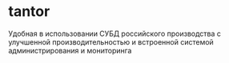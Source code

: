 # tantor
Удобная в использовании СУБД российского производства с улучшенной производительностью и встроенной системой администрирования и мониторинга
